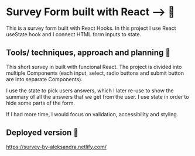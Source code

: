 # Survey Form built with React --> :newspaper:

This is a survey form built with React Hooks. In this project I use React useState hook and I connect HTML form inputs to state.

## Tools/ techniques, approach and planning :hammer:

This short survey in built with funcional React.
The project is divided into multiple Components (each input, select, radio buttons and submit button are into separate Components).

I use the state to pick users answers, which I later re-use to show the summary of all the answers that we get from the user. I use state in order to hide some parts of the form.

If I had more time, I would focus on validation, accessibility and styling.

## Deployed version :rocket:

https://survey-by-aleksandra.netlify.com/
